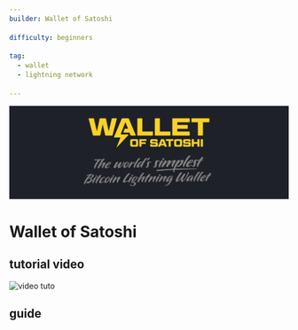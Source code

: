 ```yaml
---
builder: Wallet of Satoshi

difficulty: beginners

tag: 
  - wallet
  - lightning network

---
```


![cover](assets\0.jpeg)


# Wallet of Satoshi 



## tutorial video

![video tuto](https://youtu.be/Es4InK3lq5c)


## guide

